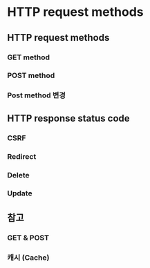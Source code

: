 # HTTP request methods

## HTTP request methods
### GET method
### POST method
### Post method 변경

## HTTP response status code
### CSRF
### Redirect
### Delete
### Update

## 참고
### GET & POST
### 캐시 (Cache)
